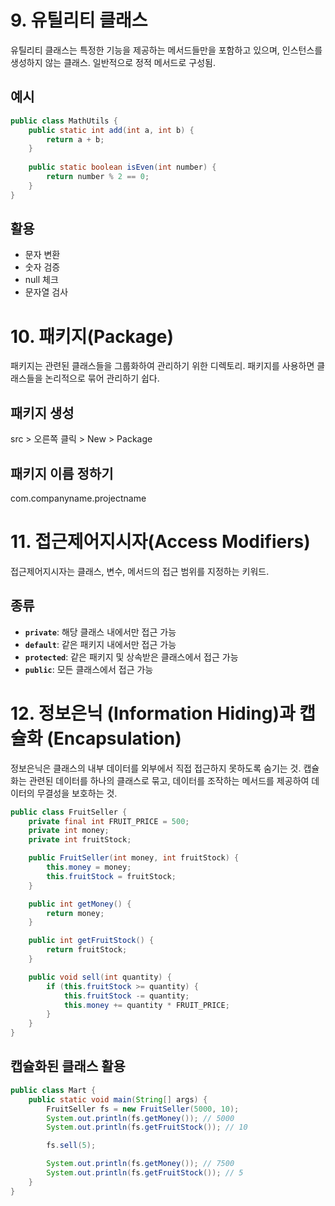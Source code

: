 # 9. 유틸리티 클래스
유틸리티 클래스는 특정한 기능을 제공하는 메서드들만을 포함하고 있으며, 인스턴스를 생성하지 않는 클래스. 일반적으로 정적 메서드로 구성됨.

## 예시
```java
public class MathUtils {
    public static int add(int a, int b) {
        return a + b;
    }
    
    public static boolean isEven(int number) {
        return number % 2 == 0;
    }
}
```

## 활용
  - 문자 변환
  - 숫자 검증
  - null 체크
  - 문자열 검사

# 10. 패키지(Package)
패키지는 관련된 클래스들을 그룹화하여 관리하기 위한 디렉토리. 패키지를 사용하면 클래스들을 논리적으로 묶어 관리하기 쉽다.

## 패키지 생성
src > 오른쪽 클릭 > New > Package

## 패키지 이름 정하기
com.companyname.projectname

# 11. 접근제어지시자(Access Modifiers)
접근제어지시자는 클래스, 변수, 메서드의 접근 범위를 지정하는 키워드.

## 종류
  - **`private`**: 해당 클래스 내에서만 접근 가능
  - **`default`**: 같은 패키지 내에서만 접근 가능
  - **`protected`**: 같은 패키지 및 상속받은 클래스에서 접근 가능
  - **`public`**: 모든 클래스에서 접근 가능

# 12. 정보은닉 (Information Hiding)과 캡슐화 (Encapsulation)
정보은닉은 클래스의 내부 데이터를 외부에서 직접 접근하지 못하도록 숨기는 것. 캡슐화는 관련된 데이터를 하나의 클래스로 묶고, 데이터를 조작하는 메서드를 제공하여 데이터의 무결성을 보호하는 것.

```java
public class FruitSeller {
    private final int FRUIT_PRICE = 500;
    private int money;
    private int fruitStock;

    public FruitSeller(int money, int fruitStock) {
        this.money = money;
        this.fruitStock = fruitStock;
    }

    public int getMoney() {
        return money;
    }

    public int getFruitStock() {
        return fruitStock;
    }

    public void sell(int quantity) {
        if (this.fruitStock >= quantity) {
            this.fruitStock -= quantity;
            this.money += quantity * FRUIT_PRICE;
        }
    }
}
```

## 캡슐화된 클래스 활용
```java
public class Mart {
    public static void main(String[] args) {
        FruitSeller fs = new FruitSeller(5000, 10);
        System.out.println(fs.getMoney()); // 5000
        System.out.println(fs.getFruitStock()); // 10

        fs.sell(5);

        System.out.println(fs.getMoney()); // 7500
        System.out.println(fs.getFruitStock()); // 5
    }
}
```

